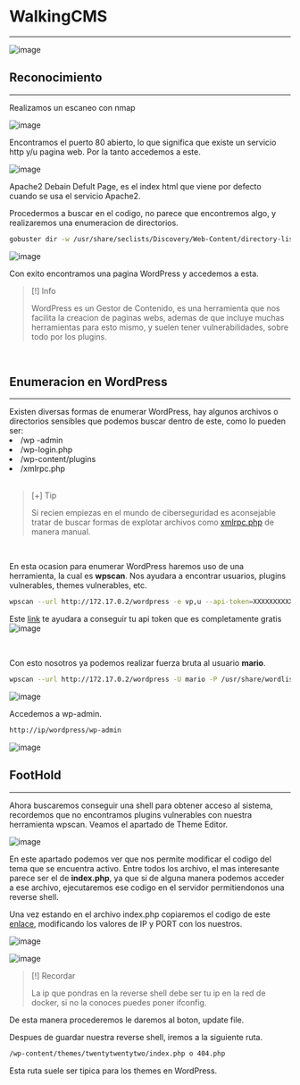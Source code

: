 <h1>WalkingCMS</h1>
<hr>

![image](https://github.com/user-attachments/assets/5cc1132d-f3cf-4faf-a761-11e365515ce4)

<h2>Reconocimiento</h2>
<hr>
Realizamos un escaneo con nmap

<br>

![image](https://github.com/user-attachments/assets/594a29cc-1674-47fe-ab74-c0edabe559e1)

Encontramos el puerto 80 abierto, lo que significa que existe un servicio http y/u pagina web.
Por la tanto accedemos a este.

![image](https://github.com/user-attachments/assets/65e56ea0-f959-423b-8759-aab8fbcfb42e)

Apache2 Debain Defult Page, es el index html que viene por defecto cuando se usa el servicio Apache2.

Procedermos a buscar en el codigo, no parece que encontremos algo, y realizaremos una enumeracion de directorios.
```bash
gobuster dir -w /usr/share/seclists/Discovery/Web-Content/directory-list-2.3-medium.txt -u http://172.17.0.2/ -t 100 -x php,html,git,js
```

![image](https://github.com/user-attachments/assets/153142ab-a095-445a-927e-d9727a209f4c)

Con exito encontramos una pagina WordPress y accedemos a esta.

>[!] Info
>
>WordPress es un Gestor de Contenido, es una herramienta que nos facilita la creacion de paginas webs, ademas de que incluye muchas herramientas para esto mismo, y suelen tener vulnerabilidades, sobre todo por los plugins.

<br>
<h2>Enumeracion en WordPress</h2>
<hr> 
Existen diversas formas de enumerar WordPress, hay algunos archivos o directorios sensibles que podemos buscar dentro de este, como lo pueden ser:
<li>/wp -admin</li>
<li>/wp-login.php</li>
<li>/wp-content/plugins</li>
<li>/xmlrpc.php</li>
<br>

>[+] Tip
>
>Si recien empiezas en el mundo de ciberseguridad es aconsejable tratar de buscar formas de explotar archivos como <a href="https://nitesculucian.github.io/2019/07/02/exploiting-the-xmlrpc-php-on-all-wordpress-versions/" target="_blank">xmlrpc.php</a> de manera manual.

<br>

En esta ocasion para enumerar WordPress haremos uso de una herramienta, la cual es <b>wpscan</b>.
Nos ayudara a encontrar usuarios, plugins vulnerables, themes vulnerables, etc.

```bash
wpscan --url http://172.17.0.2/wordpress -e vp,u --api-token=XXXXXXXXXXXXXXXXXXXXXXXX
```
Este <a href="https://www.malcare.com/blog/how-to-use-wpscan/">link</a> te ayudara a conseguir tu api token que es completamente gratis
![image](https://github.com/user-attachments/assets/927a0fc2-e15b-4daa-b882-384907bf19a4)

<br>

Con esto nosotros ya podemos realizar fuerza bruta al usuario <b>mario</b>.
```bash
wpscan --url http://172.17.0.2/wordpress -U mario -P /usr/share/wordlists/rockyou.txt --api-token=XXXXXXXXXXXXXXXXXXXXXXXX
```
![image](https://github.com/user-attachments/assets/9fcf560f-5906-43fa-8d4b-783972cb3be7)

Accedemos a wp-admin.
```bash
http://ip/wordpress/wp-admin
```
![image](https://github.com/user-attachments/assets/310c1773-ce90-48a1-913d-4fa6a1c9d0ee)

<h2>FootHold</h2>
<hr>

Ahora buscaremos conseguir una shell para obtener acceso al sistema, recordemos que no encontramos plugins vulnerables con nuestra herramienta wpscan.
Veamos el apartado de Theme Editor.

![image](https://github.com/user-attachments/assets/38fa937f-1136-41d5-9e20-2d485f206167)

En este apartado podemos ver que nos permite modificar el codigo del tema que se encuentra activo.
Entre todos los archivo, el mas interesante parece ser el de <b>index.php</b>, ya que si de alguna manera podemos acceder a ese archivo, ejecutaremos ese codigo en el servidor permitiendonos una reverse shell.

Una vez estando en el archivo index.php copiaremos el codigo de este <a href="https://github.com/pentestmonkey/php-reverse-shell/blob/master/php-reverse-shell.php">enlace</a>, modificando los valores de IP y PORT con los nuestros.

![image](https://github.com/user-attachments/assets/ccbc9167-d462-4529-866f-c9d5dafa76ac)

![image](https://github.com/user-attachments/assets/65b26f64-98c8-4a6a-9f69-ea3d219c4ae2)

>[!] Recordar
>
>La ip que pondras en la reverse shell debe ser tu ip en la red de docker, si no la conoces puedes poner ifconfig.

De esta manera procederemos le daremos al boton, update file.

Despues de guardar nuestra reverse shell, iremos a la siguiente ruta.

```bash
/wp-content/themes/twentytwentytwo/index.php o 404.php
```
Esta ruta suele ser tipica para los themes en WordPress.

